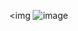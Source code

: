 <img
![image](https://github.com/peter-thibodeau/ufo/assets/158618486/2c8dc4b5-6f22-4faa-81e5-2f271fcf33e5)
